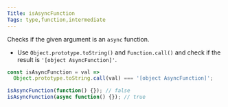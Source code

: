 ```yaml
---
Title: isAsyncFunction
Tags: type,function,intermediate
---
```


Checks if the given argument is an `async` function.

- Use `Object.prototype.toString()` and `Function.call()` and check if the result is `'[object AsyncFunction]'`.

```js
const isAsyncFunction = val =>
  Object.prototype.toString.call(val) === '[object AsyncFunction]';
```

```js
isAsyncFunction(function() {}); // false
isAsyncFunction(async function() {}); // true
```
